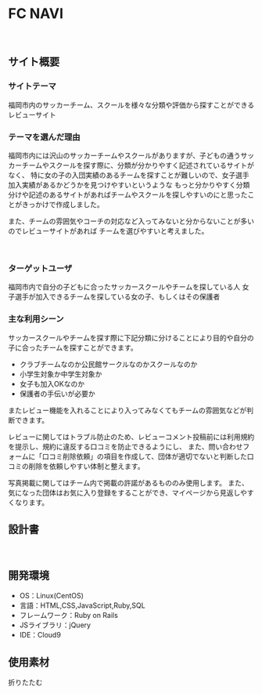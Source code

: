 # FC NAVI
​
## サイト概要
### サイトテーマ
福岡市内のサッカーチーム、スクールを様々な分類や評価から探すことができるレビューサイト
​
### テーマを選んだ理由
福岡市内には沢山のサッカーチームやスクールがありますが、子どもの通うサッカーチームやスクールを探す際に、分類が分かりやすく記述されているサイトがなく、
特に女の子の入団実績のあるチームを探すことが難しいので、女子選手加入実績があるかどうかを見つけやすいというような
もっと分かりやすく分類分けや記述のあるサイトがあればチームやスクールを探しやすいのにと思ったことがきっかけで作成しました。

また、チームの雰囲気やコーチの対応など入ってみないと分からないことが多いのでレビューサイトがあれば
チームを選びやすいと考えました。

​
### ターゲットユーザ
福岡市内で自分の子どもに合ったサッカースクールやチームを探している人
女子選手が加入できるチームを探している女の子、もしくはその保護者
​
### 主な利用シーン
サッカースクールやチームを探す際に下記分類に分けることにより目的や自分の子に合ったチームを探すことができます。

- クラブチームなのか公民館サークルなのかスクールなのか
- 小学生対象か中学生対象か
- 女子も加入OKなのか
- 保護者の手伝いが必要か

またレビュー機能を入れることにより入ってみなくてもチームの雰囲気などが判断できます。

レビューに関してはトラブル防止のため、レビューコメント投稿前には利用規約を提示し、規約に違反する口コミを防止できるようにし、
また、問い合わせフォームに「口コミ削除依頼」の項目を作成して、団体が適切でないと判断した口コミの削除を依頼しやすい体制と整えます。

写真掲載に関してはチーム内で掲載の許諾があるもののみ使用します。
​
また、気になった団体はお気に入り登録をすることができ、マイページから見返しやすくなります。


## 設計書
<!--テーマを設定・提出する時点では不要です-->
​
## 開発環境
- OS：Linux(CentOS)
- 言語：HTML,CSS,JavaScript,Ruby,SQL
- フレームワーク：Ruby on Rails
- JSライブラリ：jQuery
- IDE：Cloud9
​
## 使用素材

折りたたむ